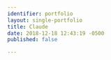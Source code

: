 ```yaml
---
identifier: portfolio
layout: single-portfolio
title: Claude
date: 2018-12-18 12:43:19 -0500
published: false

---
```

